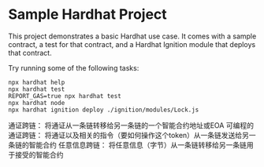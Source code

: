 # Sample Hardhat Project

This project demonstrates a basic Hardhat use case. It comes with a sample contract, a test for that contract, and a Hardhat Ignition module that deploys that contract.

Try running some of the following tasks:

```shell
npx hardhat help
npx hardhat test
REPORT_GAS=true npx hardhat test
npx hardhat node
npx hardhat ignition deploy ./ignition/modules/Lock.js
```

通证跨链：
将通证从一条链转移给另一条链的一个智能合约地址或EOA
可编程的通证跨链：
将通证以及相关的指令（要如何操作这个token）从一条链发送给另一条链的智能合约
任意信息跨链：
将任意信息（字节）从一条链转移给另一条链用于接受的智能合约



